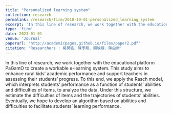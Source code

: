 ```yaml
---
title: "Personalized learning system"
collection: research
permalink: /research/firm/2010-10-01-personalized_learning_system
excerpt: 'In this line of research, we work together with the educational platform PaGamO to create a workable e-learning system. This study aims to enhance rural kids’ academic performance and support teachers in assessing their students’ progress. To this end, we apply the Rasch model, which interprets students’ performance as a function of students’ abilities and difficulties of items, to analyze the data. Under this structure, we estimate the difficulties of items and the trajectories of students’ abilities. Eventually, we hope to develop an algorithm based on abilities and difficulties to facilitate students’ learning performance.'
type: 'firm'
date: 2023-01-01
venue: 'Journal'
paperurl: 'http://academicpages.github.io/files/paper2.pdf'
citation: 'Researchers : 楊昊紘、陳季翔、賴映蓉、陳由常'
---
```

In this line of research, we work together with the educational platform PaGamO to create a workable e-learning system. This study aims to enhance rural kids’ academic performance and support teachers in assessing their students’ progress. To this end, we apply the Rasch model, which interprets students’ performance as a function of students’ abilities and difficulties of items, to analyze the data. Under this structure, we estimate the difficulties of items and the trajectories of students’ abilities. Eventually, we hope to develop an algorithm based on abilities and difficulties to facilitate students’ learning performance.
